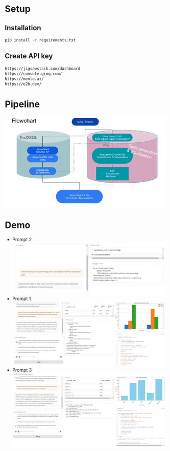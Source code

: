 # Setup
## Installation
```bash
pip install -r requirements.txt
```
## Create API key
```
https://jigsawstack.com/dashboard
https://console.groq.com/
https://menlo.ai/
https://e2b.dev/
```

# Pipeline
![Pipeline](images/Pipeline.png)

# Demo
- Prompt 2
![Prompt 2](images/Prompt2.png)
- Prompt 1
![Prompt 1](images/Prompt1.png)
- Prompt 3
![Prompt 3](images/Prompt3.png)

